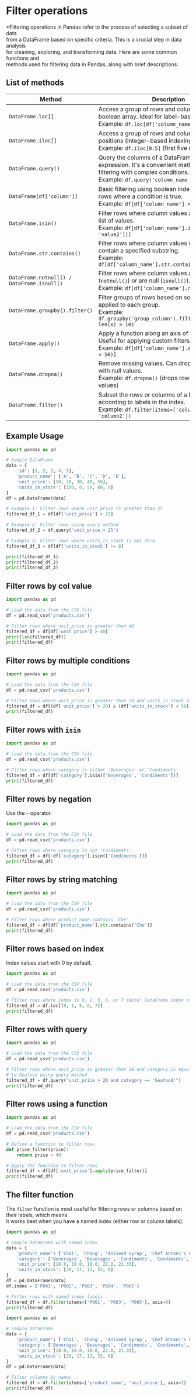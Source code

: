 # Filter operations

*Filtering operations in Pandas refer to the process of selecting a subset of data  
from a DataFrame based on specific criteria. This is a crucial step in data analysis  
for cleaning, exploring, and transforming data. Here are some common functions and  
methods used for filtering data in Pandas, along with brief descriptions:


## List of methods

| Method                      | Description |
|-----------------------------|-------------|
| `DataFrame.loc[]`           | Access a group of rows and columns by labels or a boolean array. Ideal for label-based indexing.<br>Example: `df.loc[df['column_name'] > 50]` |
| `DataFrame.iloc[]`          | Access a group of rows and columns by integer positions (integer-based indexing).<br>Example: `df.iloc[0:5]` (first five rows) |
| `DataFrame.query()`         | Query the columns of a DataFrame with a boolean expression. It's a convenient method to perform filtering with complex conditions.<br>Example: `df.query('column_name > 50')` |
| `DataFrame[df['column']]`   | Basic filtering using boolean indexing to select rows where a condition is true.<br>Example: `df[df['column_name'] > 50]` |
| `DataFrame.isin()`          | Filter rows where column values are in a specified list of values.<br>Example: `df[df['column_name'].isin(['value1', 'value2'])]` |
| `DataFrame.str.contains()`  | Filter rows where column values (usually strings) contain a specified substring.<br>Example: `df[df['column_name'].str.contains('substring')]` |
| `DataFrame.notnull() / DataFrame.isnull()` | Filter rows where column values are not null (`notnull()`) or are null (`isnull()`).<br>Example: `df[df['column_name'].notnull()]` |
| `DataFrame.groupby().filter()` | Filter groups of rows based on some condition applied to each group.<br>Example: `df.groupby('group_column').filter(lambda x: len(x) > 10)` |
| `DataFrame.apply()`         | Apply a function along an axis of the DataFrame. Useful for applying custom filters.<br>Example: `df[df['column_name'].apply(lambda x: x > 50)]` |
| `DataFrame.dropna()`        | Remove missing values. Can drop rows or columns with null values.<br>Example: `df.dropna()` (drops rows with any null values) |
| `DataFrame.filter()`        | Subset the rows or columns of a DataFrame according to labels in the index.<br>Example: `df.filter(items=['column1', 'column2'])` |


## Example Usage

```python
import pandas as pd

# Sample DataFrame
data = {
    'id': [1, 2, 3, 4, 5],
    'product_name': ['A', 'B', 'C', 'D', 'E'],
    'unit_price': [10, 20, 30, 40, 50],
    'units_in_stock': [100, 0, 50, 60, 0]
}
df = pd.DataFrame(data)

# Example 1: Filter rows where unit_price is greater than 25
filtered_df_1 = df[df['unit_price'] > 25]

# Example 2: Filter rows using query method
filtered_df_2 = df.query('unit_price > 25')

# Example 3: Filter rows where units_in_stock is not zero
filtered_df_3 = df[df['units_in_stock'] != 0]

print(filtered_df_1)
print(filtered_df_2)
print(filtered_df_3)
```


## Filter rows by col value

```python
import pandas as pd

# Load the data from the CSV file
df = pd.read_csv('products.csv')

# Filter rows where unit_price is greater than 40
filtered_df = df[df['unit_price'] > 40]
print(len(filtered_df))
print(filtered_df)
```

## Filter rows by multiple conditions

```python
import pandas as pd

# Load the data from the CSV file
df = pd.read_csv('products.csv')

# Filter rows where unit_price is greater than 20 and units_in_stock is less than 50
filtered_df = df[(df['unit_price'] > 20) & (df['units_in_stock'] < 50)]
print(filtered_df)
```

## Filter rows with `isin`

```python
import pandas as pd

# Load the data from the CSV file
df = pd.read_csv('products.csv')

# Filter rows where category is either 'Beverages' or 'Condiments'
filtered_df = df[df['category'].isin(['Beverages', 'Condiments'])]
print(filtered_df)
```

## Filter rows by negation

Use the `~` operator.

```python
import pandas as pd

# Load the data from the CSV file
df = pd.read_csv('products.csv')

# Filter rows where category is not 'Condiments'
filtered_df = df[~df['category'].isin(['Condiments'])]
print(filtered_df)
```

## Filter rows by string matching

```python
import pandas as pd

# Load the data from the CSV file
df = pd.read_csv('products.csv')

# Filter rows where product_name contains 'Che'
filtered_df = df[df['product_name'].str.contains('Che')]
print(filtered_df)
```

## Filter rows based on index

Index values start with 0 by default.  

```python
import pandas as pd

# Load the data from the CSV file
df = pd.read_csv('products.csv')

# Filter rows where index is 0, 1, 5, 6, or 7 (Note: DataFrame index starts from 0)
filtered_df = df.loc[[0, 1, 5, 6, 7]]
print(filtered_df)
```

## Filter rows with query 

```python
import pandas as pd

# Load the data from the CSV file
df = pd.read_csv('products.csv')

# Filter rows where unit_price is greater than 20 and category is equal 
# to Seafood using query method
filtered_df = df.query("unit_price > 20 and category == 'Seafood'")
print(filtered_df)
```

## Filter rows using a function

```python
import pandas as pd

# Load the data from the CSV file
df = pd.read_csv('products.csv')

# Define a function to filter rows
def price_filter(price):
    return price > 40

# Apply the function to filter rows
filtered_df = df[df['unit_price'].apply(price_filter)]
print(filtered_df)
```

## The filter function

The `filter` function is most useful for filtering rows or columns based on their labels, which means  
it works best when you have a named index (either row or column labels). 

```python
import pandas as pd

# Sample DataFrame with named index
data = {
    'product_name': ['Chai', 'Chang', 'Aniseed Syrup', 'Chef Anton\'s Cajun Seasoning', 'Chef Anton\'s Gumbo Mix'],
    'category': ['Beverages', 'Beverages', 'Condiments', 'Condiments', 'Condiments'],
    'unit_price': [18.0, 19.0, 10.0, 22.0, 21.35],
    'units_in_stock': [39, 17, 13, 53, 0]
}
df = pd.DataFrame(data)
df.index = ['P001', 'P002', 'P003', 'P004', 'P005']

# Filter rows with named index labels
filtered_df = df.filter(items=['P001', 'P003', 'P005'], axis=0)
print(filtered_df)
```

```python
import pandas as pd

# Sample DataFrame
data = {
    'product_name': ['Chai', 'Chang', 'Aniseed Syrup', 'Chef Anton\'s Cajun Seasoning', 'Chef Anton\'s Gumbo Mix'],
    'category': ['Beverages', 'Beverages', 'Condiments', 'Condiments', 'Condiments'],
    'unit_price': [18.0, 19.0, 10.0, 22.0, 21.35],
    'units_in_stock': [39, 17, 13, 53, 0]
}
df = pd.DataFrame(data)

# Filter columns by names
filtered_df = df.filter(items=['product_name', 'unit_price'], axis=1)
print(filtered_df)
```

